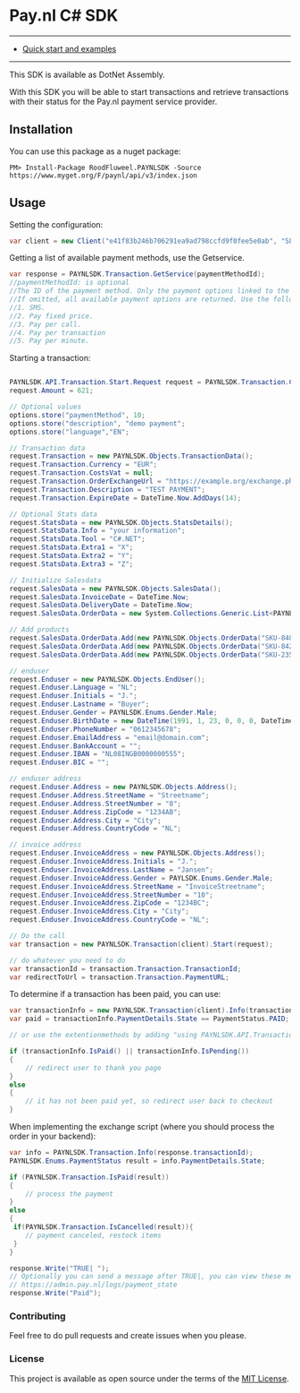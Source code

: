 # Pay.nl C# SDK
---

- [Quick start and examples](#usage)

---

This SDK is available as DotNet Assembly. 

With this SDK you will be able to start transactions and retrieve transactions with their status for the Pay.nl payment service provider.

## Installation
You can use this package as a nuget package: 

```
PM> Install-Package RoodFluweel.PAYNLSDK -Source https://www.myget.org/F/paynl/api/v3/index.json
``` 

## Usage

Setting the configuration:
```c#
var client = new Client("e41f83b246b706291ea9ad798ccfd9f0fee5e0ab", "SL-3490-4320")
```

Getting a list of available payment methods, use the Getservice.
```c#
var response = PAYNLSDK.Transaction.GetService(paymentMethodId);
//paymentMethodId: is optional
//The ID of the payment method. Only the payment options linked to the provided payment method ID will be returned if an ID is provided.
//If omitted, all available payment options are returned. Use the following IDs to filter the options:
//1. SMS.
//2. Pay fixed price.
//3. Pay per call.
//4. Pay per transaction
//5. Pay per minute.
```

Starting a transaction:
```c#

PAYNLSDK.API.Transaction.Start.Request request = PAYNLSDK.Transaction.CreateTransactionRequest("127.0.0.1", "http://example.org/visitor-return-after-payment");
request.Amount = 621;

// Optional values
options.store("paymentMethod", 10;
options.store("description", "demo payment";
options.store("language","EN";

// Transaction data
request.Transaction = new PAYNLSDK.Objects.TransactionData();
request.Transaction.Currency = "EUR";
request.Transaction.CostsVat = null;
request.Transaction.OrderExchangeUrl = "https://example.org/exchange.php";
request.Transaction.Description = "TEST PAYMENT";
request.Transaction.ExpireDate = DateTime.Now.AddDays(14);

// Optional Stats data
request.StatsData = new PAYNLSDK.Objects.StatsDetails();
request.StatsData.Info = "your information";
request.StatsData.Tool = "C#.NET";
request.StatsData.Extra1 = "X";
request.StatsData.Extra2 = "Y";
request.StatsData.Extra3 = "Z";

// Initialize Salesdata
request.SalesData = new PAYNLSDK.Objects.SalesData();
request.SalesData.InvoiceDate = DateTime.Now;
request.SalesData.DeliveryDate = DateTime.Now;
request.SalesData.OrderData = new System.Collections.Generic.List<PAYNLSDK.Objects.OrderData>();

// Add products
request.SalesData.OrderData.Add(new PAYNLSDK.Objects.OrderData("SKU-8489", "Testproduct 1", 2995, "H", 1));
request.SalesData.OrderData.Add(new PAYNLSDK.Objects.OrderData("SKU-8421", "Testproduct 2", 995, "H", 1));
request.SalesData.OrderData.Add(new PAYNLSDK.Objects.OrderData("SKU-2359", "Testproduct 3", 2499, "H", 1));

// enduser
request.Enduser = new PAYNLSDK.Objects.EndUser();
request.Enduser.Language = "NL";
request.Enduser.Initials = "J.";
request.Enduser.Lastname = "Buyer";
request.Enduser.Gender = PAYNLSDK.Enums.Gender.Male;
request.Enduser.BirthDate = new DateTime(1991, 1, 23, 0, 0, 0, DateTimeKind.Local);
request.Enduser.PhoneNumber = "0612345678";
request.Enduser.EmailAddress = "email@domain.com";
request.Enduser.BankAccount = "";
request.Enduser.IBAN = "NL08INGB0000000555";
request.Enduser.BIC = "";

// enduser address
request.Enduser.Address = new PAYNLSDK.Objects.Address();
request.Enduser.Address.StreetName = "Streetname";
request.Enduser.Address.StreetNumber = "8";
request.Enduser.Address.ZipCode = "1234AB";
request.Enduser.Address.City = "City";
request.Enduser.Address.CountryCode = "NL";

// invoice address
request.Enduser.InvoiceAddress = new PAYNLSDK.Objects.Address();
request.Enduser.InvoiceAddress.Initials = "J.";
request.Enduser.InvoiceAddress.LastName = "Jansen";
request.Enduser.InvoiceAddress.Gender = PAYLSDK.Enums.Gender.Male;
request.Enduser.InvoiceAddress.StreetName = "InvoiceStreetname";
request.Enduser.InvoiceAddress.StreetNumber = "10";
request.Enduser.InvoiceAddress.ZipCode = "1234BC";
request.Enduser.InvoiceAddress.City = "City";
request.Enduser.InvoiceAddress.CountryCode = "NL";

// Do the call
var transaction = new PAYNLSDK.Transaction(client).Start(request);

// do whatever you need to do
var transactionId = transaction.Transaction.TransactionId;
var redirectToUrl = transaction.Transaction.PaymentURL;
```

To determine if a transaction has been paid, you can use:
```c#
var transactionInfo = new PAYNLSDK.Transaction(client).Info(transactionId);
var paid = transactionInfo.PaymentDetails.State == PaymentStatus.PAID;

// or use the extentionmethods by adding "using PAYNLSDK.API.Transaction.Info;" at the top of your file

if (transactionInfo.IsPaid() || transactionInfo.IsPending())
{
    // redirect user to thank you page
}
else
{
    // it has not been paid yet, so redirect user back to checkout
}
```

When implementing the exchange script (where you should process the order in your backend):
```c#
var info = PAYNLSDK.Transaction.Info(response.transactionId);
PAYNLSDK.Enums.PaymentStatus result = info.PaymentDetails.State;

if (PAYNLSDK.Transaction.IsPaid(result))
{
    // process the payment
}
else 
{
 if(PAYNLSDK.Transaction.IsCancelled(result)){
    // payment canceled, restock items
 }
}

response.Write("TRUE| ");
// Optionally you can send a message after TRUE|, you can view these messages in the logs.
// https://admin.pay.nl/logs/payment_state
response.Write("Paid");
```

### Contributing

Feel free to do pull requests and create issues when you please. 

### License

This project is available as open source under the terms of the [MIT License](http://opensource.org/licenses/MIT).
